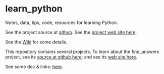 # learn_python
Notes, data, tips, code, resources for learning Python.

See the project source at
[github](https://github.com/clp/learn_python).
See the
[project web site here](https://clp.github.io/learn_python).

See the
[Wiki](https://github.com/clp/learn_python/wiki)
for some details.

This repository contains several projects.
To learn about the
find_answers
project,
see its
[source at github here](https://github.com/clp/learn_python/tree/master/find_answers);
and see its
[web site here](https://clp.github.io/learn_python/find_answers).

See some doc & links:
[here](https://clp.github.io/learn_python/find_answers.md).

